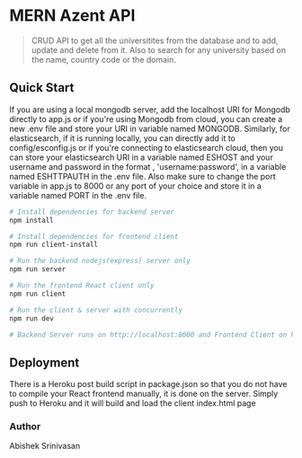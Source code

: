 # MERN Azent API

> CRUD API to get all the universitites from the database and to add, update and delete from it. Also to search for any university based on the name, country code or the domain.

## Quick Start

If you are using a local mongodb server, add the localhost URI for Mongodb directly to app.js or if you're using Mongodb from cloud, you can create a new .env file and store your URI in variable named MONGODB. Similarly, for elasticsearch, if it is running locally, you can directly add it to config/esconfig.js or if you're connecting to elasticsearch cloud, then you can store your elasticsearch URI in a variable named ESHOST and your username and password in the format , 'username:password', in a variable named ESHTTPAUTH in the .env file. Also make sure to change the port variable in app.js to 8000 or any port of your choice and store it in a variable named PORT in the .env file.

```bash
# Install dependencies for backend server
npm install

# Install dependencies for frontend client
npm run client-install

# Run the backend nodejs(express) server only
npm run server

# Run the frontend React client only
npm run client

# Run the client & server with concurrently
npm run dev

# Backend Server runs on http://localhost:8000 and Frontend Client on http://localhost:3000
```

## Deployment

There is a Heroku post build script in package.json so that you do not have to compile your React frontend manually, it is done on the server. Simply push to Heroku and it will build and load the client index.html page

### Author

Abishek Srinivasan
